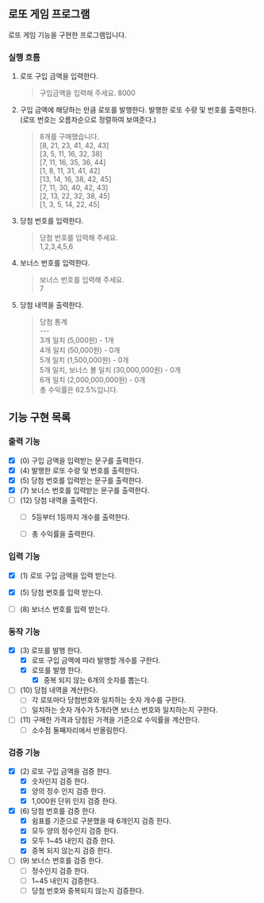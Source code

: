 로또 게임 프로그램 
----

로또 게임 기능을 구현한 프로그램입니다.

### 실행 흐름

1. 로또 구입 금액을 입력한다.
   > 구입금액을 입력해 주세요.
   > 8000

2. 구입 금액에 해당하는 만큼 로또를 발행한다. 발행한 로또 수량 및 번호를 출력한다. (로또 번호는 오름차순으로 정렬하여 보여준다.)
    > 8개를 구매했습니다.\
        [8, 21, 23, 41, 42, 43] \
       [3, 5, 11, 16, 32, 38] \
   [7, 11, 16, 35, 36, 44]\
   [1, 8, 11, 31, 41, 42] \
   [13, 14, 16, 38, 42, 45]\
   [7, 11, 30, 40, 42, 43]\
   [2, 13, 22, 32, 38, 45]\
   [1, 3, 5, 14, 22, 45]

3. 당첨 번호를 입력한다.
    >당첨 번호를 입력해 주세요.\
   1,2,3,4,5,6

4. 보너스 번호를 입력한다.
    >보너스 번호를 입력해 주세요.\
   7

5. 당첨 내역을 출력한다.
    > 당첨 통계 \
     --- \
   3개 일치 (5,000원) - 1개 \
   > 4개 일치 (50,000원) - 0개 \
   > 5개 일치 (1,500,000원) - 0개 \
   > 5개 일치, 보너스 볼 일치 (30,000,000원) - 0개 \
   > 6개 일치 (2,000,000,000원) - 0개 \
   > 총 수익률은 62.5%입니다.


기능 구현 목록
---
### 출력 기능

- [x] (0) 구입 금액을 입력받는 문구를 출력한다.
- [x] (4) 발행한 로또 수량 및 번호를 출력한다.
- [x] (5) 당첨 번호를 입력받는 문구를 출력한다. 
- [x] (7) 보너스 번호를 입력받는 문구를 출력한다.
- [ ] (12) 당첨 내역을 출력한다. 
   - [ ] 5등부터 1등까지 개수를 출력한다.
   - [ ] 총 수익률을 출력한다. 


### 입력 기능 

- [x] (1) 로또 구입 금액을 입력 받는다.
- [x] (5) 당첨 번호를 입력 받는다.
- [ ] (8) 보너스 번호를 입력 받는다.


### 동작 기능
- [x] (3) 로또를 발행 한다.
   - [x] 로또 구입 금액에 따라 발행할 개수를 구한다.
   - [x] 로또를 발행 한다. 
      - [x] 중복 되지 않는 6개의 숫자를 뽑는다.

- [ ] (10) 당첨 내역을 계산한다.
   - [ ] 각 로또마다 당첨번호와 일치하는 숫자 개수를 구한다.
   - [ ] 일치하는 숫자 개수가 5개라면 보너스 번호와 일치하는지 구한다.

- [ ] (11) 구매한 가격과 당첨된 가격을 기준으로 수익률을 계산한다.
   - [ ] 소수점 둘째자리에서 반올림한다. 
### 검증 기능

- [x] (2) 로또 구입 금액을 검증 한다. 
   - [x] 숫자인지 검증 한다.
   - [x] 양의 정수 인지 검증 한다. 
   - [x] 1,000원 단위 인지 검증 한다.

- [x] (6) 당첨 번호를 검증 한다.
   - [x] 쉼표를 기준으로 구분했을 때 6개인지 검증 한다.
   - [x] 모두 양의 정수인지 검증 한다.
   - [x] 모두 1~45 내인지 검증 한다.
   - [x] 중복 되지 않는지 검증 한다. 

- [ ] (9) 보너스 번호를 검증 한다. 
   - [ ] 정수인지 검증 한다. 
   - [ ] 1~45 내인지 검증한다.
   - [ ] 당첨 번호와 중복되지 않는지 검증한다.

